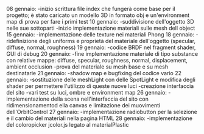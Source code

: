 08 gennaio:
-inizio scrittura file index che fungerà come base per il progetto; è stato caricato un modello 3D in formato obj e un'environment map di prova per fare i primi test
10 gennaio:
-suddivisione dell'oggetto 3D nelle sue sottoparti
-inizio implementazione materiali sulle mesh dell object
15 gennaio:
-implementazione delle texture nei materiali Phong 
18 gennaio:
-ridefinizione degli uniforms e proprietà del materiale dell'oggetto (specular, diffuse, normal, roughness)
19 gennaio:
-codice BRDF nel fragment shader, GUI di debug 
20 gennaio:
-fine implementazione materiale di tipo substance con relative mappe: diffuse, specular, roughness, normal, displacement, ambient occlusion
-prova del materiale su mesh base e su mesh destinatarie
21 gennaio:
-shadow map e bugfixing del codice vario
22 gennaio:
-sostituzione delle meshLight con delle SpotLight e modifica degli shader per permettere l'utilizzo di queste nuove luci
-creazione interfaccia del sito
-vari test su luci, ombre e environment map
26 gennaio:
-implementazione della scena nell'interfaccia del sito con ridimensionamentod ella canvas e limitazione dei muovimenti dell'OrbitControl
27 gennaio:
-implementazione radiobutton per la selezione e il cambio del materiali nella pagina HTML
28 gennaio:
-implementazione del coloropicker jcolor.js legato al materialPlastic